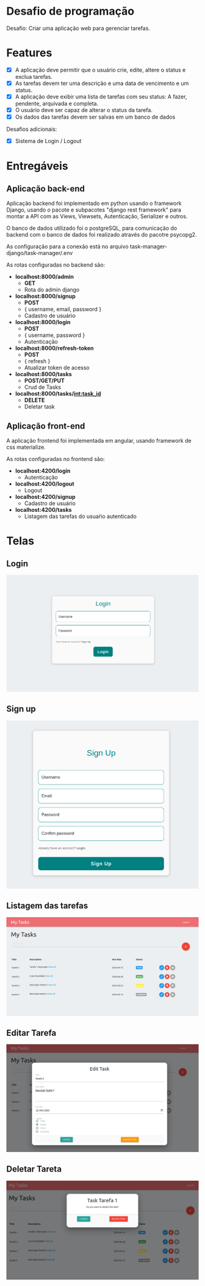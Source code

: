 # Desafio de programação

Desafio: Criar uma aplicação web para gerenciar tarefas.

# Features

- [x]  A aplicação deve permitir que o usuário crie, edite, altere o status e exclua tarefas.
- [x]  As tarefas devem ter uma descrição e uma data de vencimento e um status.
- [x]  A aplicação deve exibir uma lista de tarefas com seu status: A fazer, pendente, arquivada e completa.
- [x]  O usuário deve ser capaz de alterar o status da tarefa.
- [x]  Os dados das tarefas devem ser salvas em um banco de dados

Desafios adicionais: 
- [x] Sistema de Login / Logout

# Entregáveis

## Aplicação back-end
Aplicação backend foi implementado em python usando o framework Django, usando o pacote e subpacotes "django rest framework"
para montar a API com as Views, Viewsets, Autenticação, Serializer e outros.

O banco de dados utilizado foi o postgreSQL, para comunicação do backend com o banco de dados foi realizado através do pacotre psycopg2.

As configuração para a conexão está no arquivo task-manager-django/task-manager/.env

As rotas configuradas no backend são:
- **localhost:8000/admin**
    - **GET**
    - Rota do admin django
- **localhost:8000/signup** 
    - **POST**
    - { username, email, password }
    - Cadastro de usuário
- **localhost:8000/login**
    - **POST**
    - { username, password }
    - Autenticação 
- **localhost:8000/refresh-token**
    - **POST**
    - { refresh }
    - Atualizar token de acesso
- **localhost:8000/tasks**
    - **POST/GET/PUT**
    - Crud de Tasks
- **localhost:8000/tasks/<int:task_id>**
    - **DELETE**
    - Deletar task

## Aplicação front-end

A aplicação frontend foi implementada em angular, usando framework de css materialize.

As rotas configuradas no frontend são:

- **localhost:4200/login**
    - Autenticação
- **localhost:4200/logout**
    - Logout
- **localhost:4200/signup**
    - Cadastro de usuário
- **localhost:4200/tasks**
    - Listagem das tarefas do usuaŕio autenticado

# Telas

## Login
![Model](./images/login.png)

## Sign up
![Model](./images/sign%20up.png)

## Listagem das tarefas
![Model](./images/task-list.png)

## Editar Tarefa
![Model](./images/edit.png)

## Deletar Tareta
![Model](./images/delete.png)